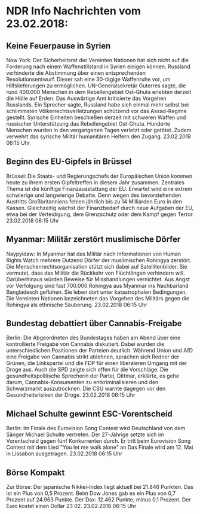 # NDR Info Nachrichten vom 23.02.2018:


## Keine Feuerpause in Syrien
New York: Der Sicherheitsrat der Vereinten Nationen hat sich nicht auf die Forderung nach einem Waffenstillstand in Syrien einigen können. Russland verhinderte die Abstimmung über einen entsprechenden Resolutionsentwurf. Dieser sah eine 30-tägige Waffenruhe vor, um Hilfslieferungen zu ermöglichen. UN-Generalsekretär Guterres sagte, die rund 400.000 Menschen in dem Rebellengebiet Ost-Ghuta erlebten derzeit die Hölle auf Erden. Das Auswärtige Amt kritisierte das Vorgehen Russlands. Ein Sprecher sagte, Russland habe sich einmal mehr selbst bei schlimmsten Völkerrechtsverletzungen schützend vor das Assad-Regime gestellt. Syrische Einheiten beschießen derzeit mit schweren Waffen und russischer Unterstützung das Rebellengebiet Ost-Ghuta. Hunderte Menschen wurden in den vergangenen Tagen verletzt oder getötet. Zudem verwehrt das syrische Militär humanitären Helfern den Zugang. 23.02.2018 06:15 Uhr 

## Beginn des EU-Gipfels in Brüssel
Brüssel: Die Staats- und Regierungschefs der Europäischen Union kommen heute zu ihrem ersten Gipfeltreffen in diesem Jahr zusammen. Zentrales Thema ist die künftige Finanzausstattung der EU. Erwartet wird eine extrem schwierige und langwierige Debatte. Denn wegen des bevorstehenden Austritts Großbritanniens fehlen jährlich bis zu 14 Milliarden Euro in den Kassen. Gleichzeitig wächst der Finanzbedarf durch neue Aufgaben der EU, etwa bei der Verteidigung, dem Grenzschutz oder dem Kampf gegen Terror. 23.02.2018 06:15 Uhr 

## Myanmar: Militär zerstört muslimische Dörfer
Naypyidaw: In Myanmar hat das Militär nach Informationen von Human Rights Watch mehrere Dutzend Dörfer der muslimischen Rohingya zerstört. Die Menschenrechtsorganisation stützt sich dabei auf Satellitenbilder. Sie vermutet, dass das Militär die Rückkehr von Flüchtlingen verhindern will. Darüberhinaus würden Beweise für Misshandlungen vernichtet. Aus Angst vor Verfolgung sind fast 700.000 Rohingya aus Myanmar ins Nachbarland Bangladesch geflohen. Sie leben dort unter katastrophalen Bedingungen. Die Vereinten Nationen bezeichneten das Vorgehen des Militärs gegen die Rohingya als ethnische Säuberung. 23.02.2018 06:15 Uhr 

## Bundestag debattiert über Cannabis-Freigabe
Berlin: Die Abgeordneten des Bundestages haben am Abend über eine kontrollierte Freigabe von Cannabis diskutiert. Dabei wurden die unterschiedlichen Positionen der Parteien deutlich. Während Union und AfD eine Freigabe von Cannabis strikt ablehnen, sprachen sich Redner der Grünen, die Linkspartei und die FDP für einen liberaleren Umgang mit der Droge aus. Auch die SPD zeigte sich offen für die Vorschläge. Die gesundheitspolitische Sprecherin der Partei, Dittmar, erklärte, es gehe darum, Cannabis-Konsumenten zu entkriminalisieren und den Schwarzmarkt auszutrocknen. Die CSU warnte dagegen vor den Gesundheitsrisiken der Droge. 23.02.2018 06:15 Uhr 

## Michael Schulte gewinnt ESC-Vorentscheid
Berlin: Im Finale des Eurovision Song Contest wird Deutschland von dem Sänger Michael Schulte vertreten. Der 27-Jährige setzte sich im Vorentscheid gegen fünf Konkurrenten durch. Er tritt beim Eurovision Song Contest mit dem Lied "You let me walk alone" an Das Finale wird am 12. Mai in Lissabon ausgetragen. 23.02.2018 06:15 Uhr 

## Börse Kompakt
Zur Börse: Der japanische Nikkei-Index liegt aktuell bei 21.846 Punkten. Das ist ein Plus von 0,5 Prozent. Beim Dow Jones gab es ein Plus von 0,7 Prozent auf 24.963 Punkte. Der Dax:			12.462 Punkte; minus 0,1 Prozent. Der Euro kostet einen Dollar 23 02. 23.02.2018 06:15 Uhr 
